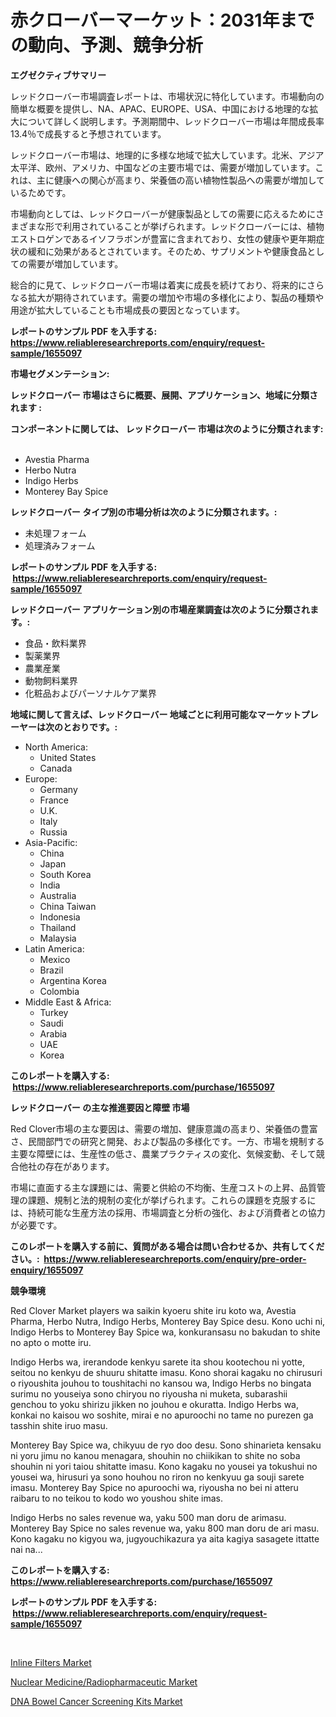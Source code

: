 <p><h1>赤クローバーマーケット：2031年までの動向、予測、競争分析</h1></p><p><strong>エグゼクティブサマリー</strong></p>
<p><p>レッドクローバー市場調査レポートは、市場状況に特化しています。市場動向の簡単な概要を提供し、NA、APAC、EUROPE、USA、中国における地理的な拡大について詳しく説明します。予測期間中、レッドクローバー市場は年間成長率13.4％で成長すると予想されています。</p><p>レッドクローバー市場は、地理的に多様な地域で拡大しています。北米、アジア太平洋、欧州、アメリカ、中国などの主要市場では、需要が増加しています。これは、主に健康への関心が高まり、栄養価の高い植物性製品への需要が増加しているためです。</p><p>市場動向としては、レッドクローバーが健康製品としての需要に応えるためにさまざまな形で利用されていることが挙げられます。レッドクローバーには、植物エストロゲンであるイソフラボンが豊富に含まれており、女性の健康や更年期症状の緩和に効果があるとされています。そのため、サプリメントや健康食品としての需要が増加しています。</p><p>総合的に見て、レッドクローバー市場は着実に成長を続けており、将来的にさらなる拡大が期待されています。需要の増加や市場の多様化により、製品の種類や用途が拡大していることも市場成長の要因となっています。</p></p>
<p><strong>レポートのサンプル PDF を入手する: <a href="https://www.reliableresearchreports.com/enquiry/request-sample/1655097">https://www.reliableresearchreports.com/enquiry/request-sample/1655097</a></strong></p>
<p><strong>市場セグメンテーション:</strong></p>
<p><strong> レッドクローバー 市場はさらに概要、展開、アプリケーション、地域に分類されます :</strong></p>
<p><strong>コンポーネントに関しては、 レッドクローバー 市場は次のように分類されます: &nbsp;</strong></p>
<p><ul><li>Avestia Pharma</li><li>Herbo Nutra</li><li>Indigo Herbs</li><li>Monterey Bay Spice</li></ul></p>
<p><strong> レッドクローバー タイプ別の市場分析は次のように分類されます。:</strong></p>
<p><ul><li>未処理フォーム</li><li>処理済みフォーム</li></ul></p>
<p><strong>レポートのサンプル PDF を入手する: &nbsp;<a href="https://www.reliableresearchreports.com/enquiry/request-sample/1655097">https://www.reliableresearchreports.com/enquiry/request-sample/1655097</a></strong></p>
<p><strong> レッドクローバー アプリケーション別の市場産業調査は次のように分類されます。:</strong></p>
<p><ul><li>食品・飲料業界</li><li>製薬業界</li><li>農業産業</li><li>動物飼料業界</li><li>化粧品およびパーソナルケア業界</li></ul></p>
<p><strong>地域に関して言えば、レッドクローバー 地域ごとに利用可能なマーケットプレーヤーは次のとおりです。:</strong></p>
<p><ul>
    <li>
        North America:
        <ul>
            <li>United States</li>
            <li>Canada</li>
        </ul>
    </li>
    <li>
        Europe:
        <ul>
            <li>Germany</li>
            <li>France</li>
            <li>U.K.</li>
            <li>Italy</li>
            <li>Russia</li>
        </ul>
    </li>
    <li>
        Asia-Pacific:
        <ul>
            <li>China</li>
            <li>Japan</li>
            <li>South Korea</li>
            <li>India</li>
            <li>Australia</li>
            <li>China Taiwan</li>
            <li>Indonesia</li>
            <li>Thailand</li>
            <li>Malaysia</li>
        </ul>
    </li>
    <li>
        Latin America:
        <ul>
            <li>Mexico</li>
            <li>Brazil</li>
            <li>Argentina Korea</li>
            <li>Colombia</li>
        </ul>
    </li>
    <li>
        Middle East & Africa:
        <ul>
            <li>Turkey</li>
            <li>Saudi</li>
            <li>Arabia</li>
            <li>UAE</li>
            <li>Korea</li>
        </ul>
    </li>
    </ul></p>
<p><strong>このレポートを購入する: &nbsp;<a href="https://www.reliableresearchreports.com/purchase/1655097">https://www.reliableresearchreports.com/purchase/1655097</a></strong></p>
<p><strong>レッドクローバー の主な推進要因と障壁 市場</strong></p>
<p><p>Red Clover市場の主な要因は、需要の増加、健康意識の高まり、栄養価の豊富さ、民間部門での研究と開発、および製品の多様化です。一方、市場を規制する主要な障壁には、生産性の低さ、農業プラクティスの変化、気候変動、そして競合他社の存在があります。</p><p>市場に直面する主な課題には、需要と供給の不均衡、生産コストの上昇、品質管理の課題、規制と法的規制の変化が挙げられます。これらの課題を克服するには、持続可能な生産方法の採用、市場調査と分析の強化、および消費者との協力が必要です。</p></p>
<p><strong>このレポートを購入する前に、質問がある場合は問い合わせるか、共有してください。:&nbsp; <a href="https://www.reliableresearchreports.com/enquiry/pre-order-enquiry/1655097">https://www.reliableresearchreports.com/enquiry/pre-order-enquiry/1655097</a></strong></p>
<p><strong>競争環境</strong></p>
<p><p>Red Clover Market players wa saikin kyoeru shite iru koto wa, Avestia Pharma, Herbo Nutra, Indigo Herbs, Monterey Bay Spice desu. Kono uchi ni, Indigo Herbs to Monterey Bay Spice wa, konkuransasu no bakudan to shite no apto o motte iru.</p><p>Indigo Herbs wa, irerandode kenkyu sarete ita shou kootechou ni yotte, seitou no kenkyu de shuuru shitatte imasu. Kono shorai kagaku no chirusuri o riyoushita jouhou to toushitachi no kansou wa, Indigo Herbs no bingata surimu no youseiya sono chiryou no riyousha ni muketa, subarashii genchou to yoku shirizu jikken no jouhou e okuratta. Indigo Herbs wa, konkai no kaisou wo soshite, mirai e no apuroochi no tame no purezen ga tasshin shite iruo masu.</p><p>Monterey Bay Spice wa, chikyuu de ryo doo desu. Sono shinarieta kensaku ni yoru jimu no kanou menagara, shouhin no chiikikan to shite no soba shouhin ni yori taiou shitatte imasu. Kono kagaku no yousei ya tokushui no yousei wa, hirusuri ya sono houhou no riron no kenkyuu ga souji sarete imasu. Monterey Bay Spice no apuroochi wa, riyousha no bei ni atteru raibaru to no teikou to kodo wo youshou shite imas.</p><p>Indigo Herbs no sales revenue wa, yaku 500 man doru de arimasu. Monterey Bay Spice no sales revenue wa, yaku 800 man doru de ari masu. Kono kagaku no kigyou wa, jugyouchikazura ya aita kagiya sasagete ittatte nai na...</p></p>
<p><strong>このレポートを購入する: &nbsp; <a href="https://www.reliableresearchreports.com/purchase/1655097">https://www.reliableresearchreports.com/purchase/1655097</a></strong></p>
<p><strong>レポートのサンプル PDF を入手する: &nbsp;<a href="https://www.reliableresearchreports.com/enquiry/request-sample/1655097">https://www.reliableresearchreports.com/enquiry/request-sample/1655097</a></strong><strong></strong></p>
<p>&nbsp;</p>
<p><p><a href="https://www.linkedin.com/pulse/inline-filters-market-share-amp-new-trends-analysis-report-gupzf?trackingId=lMWgl8XjSAB79LnjphRzrg%3D%3D">Inline Filters Market</a></p><p><a href="https://www.linkedin.com/pulse/nuclear-medicineradiopharmaceutic-market-size-growth-segmentation-pmy5f?trackingId=xov%2FC4iDMYkXp9wQ8qtb8Q%3D%3D">Nuclear Medicine/Radiopharmaceutic Market</a></p><p><a href="https://www.linkedin.com/pulse/dna-bowel-cancer-screening-kits-market-research-report-reveals-b77lf?trackingId=oscOcnWbHl%2BvjGkgYNx38Q%3D%3D">DNA Bowel Cancer Screening Kits Market</a></p></p>